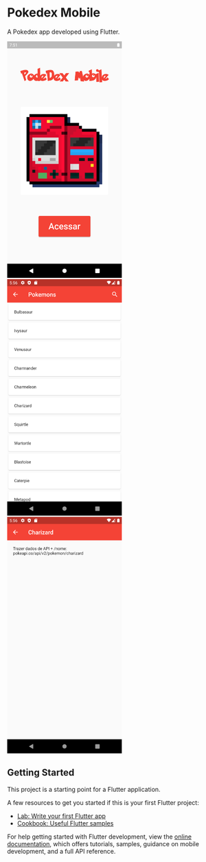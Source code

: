 # Pokedex Mobile

A Pokedex app developed using Flutter.

<img src="/assets/images/Screenshot_1678624129.png" height="550">
<img src="/assets/images/Screenshot_1678890889.png" height="550">
<img src="/assets/images/Screenshot_1678890983.png" height="550">

## Getting Started

This project is a starting point for a Flutter application.

A few resources to get you started if this is your first Flutter project:

- [Lab: Write your first Flutter app](https://docs.flutter.dev/get-started/codelab)
- [Cookbook: Useful Flutter samples](https://docs.flutter.dev/cookbook)

For help getting started with Flutter development, view the
[online documentation](https://docs.flutter.dev/), which offers tutorials,
samples, guidance on mobile development, and a full API reference.
